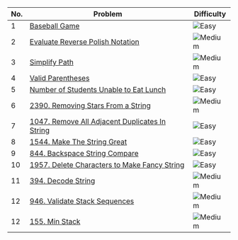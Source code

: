 | No. | Problem | Difficulty |
|-----|---------|------------|
| 1 | [Baseball Game](https://leetcode.com/problems/baseball-game/) | ![Easy](https://img.shields.io/badge/-Easy-brightgreen) |
| 2  | [Evaluate Reverse Polish Notation](https://leetcode.com/problems/evaluate-reverse-polish-notation/) | ![Medium](https://img.shields.io/badge/-Medium-yellow) |
| 3  | [Simplify Path](https://leetcode.com/problems/simplify-path/) | ![Medium](https://img.shields.io/badge/-Medium-yellow) |
| 4  | [Valid Parentheses](https://leetcode.com/problems/valid-parentheses/) | ![Easy](https://img.shields.io/badge/-Easy-brightgreen) |
| 5  | [Number of Students Unable to Eat Lunch](https://leetcode.com/problems/number-of-students-unable-to-eat-lunch/) | ![Easy](https://img.shields.io/badge/-Easy-brightgreen) |
| 6  | [2390. Removing Stars From a String](https://leetcode.com/problems/removing-stars-from-a-string/) | ![Medium](https://img.shields.io/badge/-Medium-yellow) |
| 7 | [1047. Remove All Adjacent Duplicates In String](https://leetcode.com/problems/remove-all-adjacent-duplicates-in-string/) | ![Easy](https://img.shields.io/badge/-Easy-brightgreen) |
| 8  | [1544. Make The String Great](https://leetcode.com/problems/make-the-string-great/) | ![Easy](https://img.shields.io/badge/-Easy-brightgreen) |
| 9  | [844. Backspace String Compare](https://leetcode.com/problems/backspace-string-compare/) | ![Easy](https://img.shields.io/badge/-Easy-brightgreen) |
| 10| [1957. Delete Characters to Make Fancy String](https://leetcode.com/problems/delete-characters-to-make-fancy-string/) | ![Easy](https://img.shields.io/badge/-Easy-brightgreen) |
| 11| [394. Decode String](https://leetcode.com/problems/decode-string/) | ![Medium](https://img.shields.io/badge/-Medium-yellow) |
| 12  | [946. Validate Stack Sequences](https://leetcode.com/problems/validate-stack-sequences/) | ![Medium](https://img.shields.io/badge/-Medium-yellow) |
| 12  | [155. Min Stack](https://leetcode.com/problems/min-stack/description/) | ![Medium](https://img.shields.io/badge/-Medium-yellow) |










